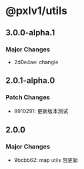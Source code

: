 # @pxlv1/utils

## 3.0.0-alpha.1

### Major Changes

- 2d0e4ae: changle

## 2.0.1-alpha.0

### Patch Changes

- 9910291: 更新版本测试

## 2.0.0

### Major Changes

- 9bcbb62: map utils 包更新
